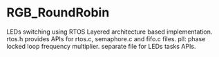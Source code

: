 # RGB_RoundRobin
LEDs switching using RTOS 
Layered architecture based implementation.
rtos.h provides APIs for rtos.c, semaphore.c and fifo.c files.
pll: phase locked loop frequency multiplier.
separate file for LEDs tasks APIs.

